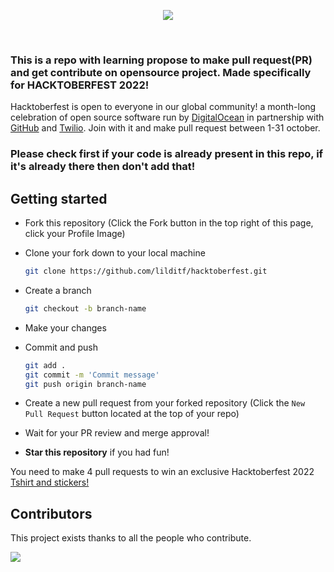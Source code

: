 <p align="center">
  <img src="https://hacktoberfestswaglist.com/img/Hfest-Logo-2-Color-Manga.png">
</p><br>

### This is a repo with learning propose to make pull request(PR) and get contribute on opensource project. Made specifically for HACKTOBERFEST 2022!  

Hacktoberfest is open to everyone in our global community! a month-long celebration of open source software run by <a href="https://www.digitalocean.com/">DigitalOcean</a> in partnership with <a href="https://github.com/">GitHub</a> and <a href="https://www.twilio.com/">Twilio</a>. Join with it and make pull request between 1-31 october.

### Please check first if your code is already present in this repo, if it's already there then don't add that!

## Getting started

* Fork this repository (Click the Fork button in the top right of this page, click your Profile Image)
* Clone your fork down to your local machine

    ```sh
    git clone https://github.com/lilditf/hacktoberfest.git
    ```

* Create a branch

    ```sh
    git checkout -b branch-name
    ```

* Make your changes
* Commit and push

    ```sh
    git add .
    git commit -m 'Commit message'
    git push origin branch-name
    ```

* Create a new pull request from your forked repository (Click the `New Pull Request` button located at the top of your repo)
* Wait for your PR review and merge approval!
* __Star this repository__ if you had fun!

You need to make 4 pull requests to win an exclusive Hacktoberfest 2022 <a href="https://hacktoberfestswaglist.com/"> Tshirt and stickers! </a>

## Contributors

This project exists thanks to all the people who contribute.

[![](https://contributors-img.web.app/image?repo=N1ght420/hacktoberfest)](https://github.com/N1ght420/hacktoberfest/graphs/contributors)
